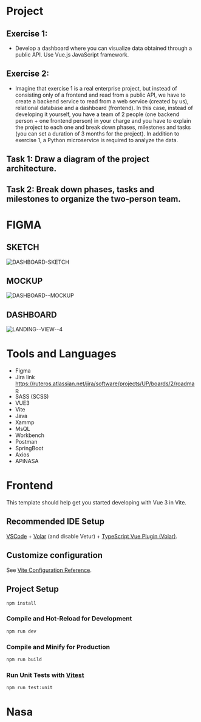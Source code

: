 # Project
## Exercise 1:
- Develop a dashboard where you can visualize data obtained through a public API. Use Vue.js JavaScript framework.
## Exercise 2:
- Imagine that exercise 1 is a real enterprise project, but instead of consisting only of a frontend and read from a public API, we have to create a backend service to read from a web service (created by us), relational database and a dashboard (frontend). In this case, instead of developing it yourself, you have a team of 2 people (one backend person + one frontend person) in your charge and you have to explain the project to each one and break down phases, milestones and tasks (you can set a duration of 3 months for the project). In addition to exercise 1, a Python microservice is required to analyze the data.

## Task 1: Draw a diagram of the project architecture.

## Task 2: Break down phases, tasks and milestones to organize the two-person team.


# FIGMA
## SKETCH
![DASHBOARD-SKETCH](https://github.com/Carol21d/Nasa/assets/117730103/fdb5c4de-6938-4be4-b563-ef0b1915316c)
## MOCKUP
![DASHBOARD--MOCKUP](https://github.com/Carol21d/Nasa/assets/117730103/f0c28321-762f-4c3e-8ae6-74296d8f728e)
## DASHBOARD
![LANDING--VIEW--4](https://github.com/Carol21d/Nasa/assets/117730103/3797780b-695d-4396-b23a-3c3d2b75d76a)

# Tools and Languages
- Figma
- Jira link https://ruteros.atlassian.net/jira/software/projects/UP/boards/2/roadmap
- SASS (SCSS)
- VUE3
- Vite
- Java
- Xammp
- MsQL
- Workbench
- Postman
- SpringBoot
- Axios
- APiNASA


# Frontend

This template should help get you started developing with Vue 3 in Vite.

## Recommended IDE Setup

[VSCode](https://code.visualstudio.com/) + [Volar](https://marketplace.visualstudio.com/items?itemName=Vue.volar) (and disable Vetur) + [TypeScript Vue Plugin (Volar)](https://marketplace.visualstudio.com/items?itemName=Vue.vscode-typescript-vue-plugin).

## Customize configuration

See [Vite Configuration Reference](https://vitejs.dev/config/).

## Project Setup

```sh
npm install
```

### Compile and Hot-Reload for Development

```sh
npm run dev
```

### Compile and Minify for Production

```sh
npm run build
```

### Run Unit Tests with [Vitest](https://vitest.dev/)

```sh
npm run test:unit
```
# Nasa
